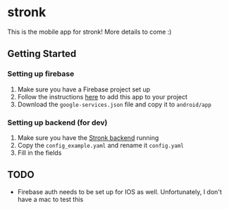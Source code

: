 # stronk

This is the mobile app for stronk!
More details to come :)

## Getting Started

### Setting up firebase
1. Make sure you have a Firebase project set up
2. Follow the instructions [here](https://firebase.google.com/docs/flutter/setup?platform=android) to add this app to your project
3. Download the `google-services.json` file and copy it to `android/app`

### Setting up backend (for dev)
1. Make sure you have the [Stronk backend](https://github.com/not-monday/stronk-backend) running
2. Copy the `config_example.yaml` and rename it `config.yaml`
3. Fill in the fields

## TODO
- Firebase auth needs to be set up for IOS as well. Unfortunately, I don't have a mac to test this
